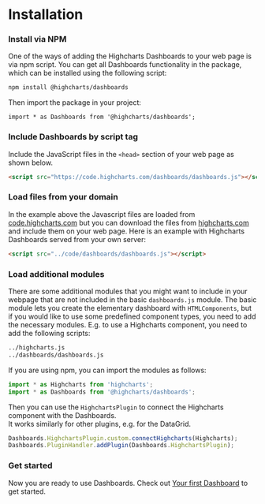 Installation
===

### Install via NPM
One of the ways of adding the Highcharts Dashboards to your web page is via npm script. You can get all Dashboards functionality in the package, which can be installed using the following script:
```bash
npm install @highcharts/dashboards
```
Then import the package in your project:
``` JS
import * as Dashboards from '@highcharts/dashboards';
```

### Include Dashboards by script tag
Include the JavaScript files in the `<head>` section of your web page as shown below.

```html
<script src="https://code.highcharts.com/dashboards/dashboards.js"></script>
 ```


### Load files from your domain
In the example above the Javascript files are loaded from [code.highcharts.com](https://code.highcharts.com) but you can download the files from [highcharts.com](https://www.highcharts.com/download/) and include them on your web page. Here is an example with Highcharts Dashboards served from your own server:

```html
<script src="../code/dashboards/dashboards.js"></script>
```
### Load additional modules
There are some additional modules that you might want to include in your webpage that are not included in the basic `dashboards.js` module. The basic module lets you create the elementary dashboard with `HTMLComponents`, but if you would like to use some predefined component types, you need to add the necessary modules. E.g. to use a Highcharts component, you need to add the following scripts:
```html
../highcharts.js
../dashboards/dashboards.js
```

If you are using npm, you can import the modules as follows:
```ts
import * as Highcharts from 'highcharts';
import * as Dashboards from '@highcharts/dashboards';
```

Then you can use the `HighchartsPlugin` to connect the Highcharts component with the Dashboards.  
It works similarly for other plugins, e.g. for the DataGrid.

```ts
Dashboards.HighchartsPlugin.custom.connectHighcharts(Highcharts);
Dashboards.PluginHandler.addPlugin(Dashboards.HighchartsPlugin);
```

### Get started

Now you are ready to use Dashboards. Check out [Your first Dashboard](https://highcharts.com/docs/dashboards/your-first-dashboard) to get started.